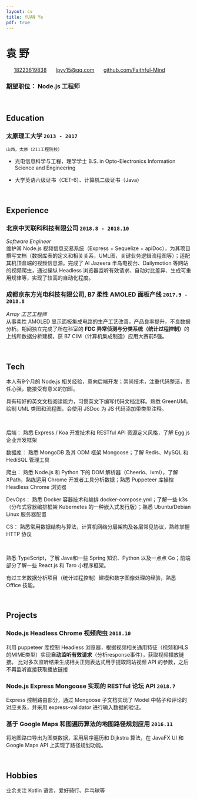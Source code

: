 ```yaml
---
layout: cv
title: YUAN Ye
pdf: true
---
```

# __袁__ 野

<div id="webaddress">
<i class="fi-mobile" style="margin-left:1em"></i>
<a href="tel:18223619838" style="margin-left:0.5em">18223619838</a>
<i class="fi-mail" style="margin-left:1em"></i>
<a href="mailto:lpyy15@qq.com" style="margin-left:0.5em">lpyy15@qq.com</a>
<i class="fi-home" style="margin-left:1em"></i>
<a href="https://github.com/Faithful-Mind" style="margin-left:0.5em">github.com/Faithful-Mind</a>
</div>

### __期望职位：__ Node.js 工程师

<br />


## Education

### __太原理工大学__ `2013 - 2017`
```
山西，太原（211工程院校）
```
- 光电信息科学与工程，理学学士
  B.S. in Opto-Electronics Information Science and Engineering

- 大学英语六级证书（CET-6）、计算机二级证书（Java）

<br />


## Experience

### __北京中天联科科技有限公司__ `2018.8 - 2018.10`
_Software Engineer_<br />
维护其 Node.js 视频信息交易系统（Express + Sequelize + apiDoc），为其项目撰写文档（数据库表的定义和相关关系，UML图，关键业务逻辑流程图等）；适配其机顶盒端的视频信息源。完成了 Al Jazeera 半岛电视台、Dailymotion 等网站的视频爬虫，通过操纵 Headless 浏览器监听有效请求、自动对比差异、生成可重用规律等，实现了较高的自动化程度。

### __成都京东方光电科技有限公司, B7 柔性 AMOLED 面板产线__ `2017.9 - 2018.8`
_Array 工艺工程师_<br />
从事柔性 AMOLED 显示面板集成电路的生产工艺改善，产品良率提升，不良数据分析。期间独立完成了所在科室的 <strong>FDC 异常侦测与分类系统（统计过程控制）</strong>的上线和数据分析建模，获 B7 CIM（计算机集成制造）应用大赛前5强。

<br />


## Tech

本人有9个月的 Node.js 相关经验，意向后端开发；崇尚技术，注重代码整洁，责任心强，能接受有意义的加班。

具有较好的英文文档阅读能力，习惯英文下编写代码文档注释。熟悉 GreenUML 绘制 UML 类图和流程图，会使用 JSDoc 为 JS 代码添加带类型注释。

<br />

后端： 熟悉 Express / Koa 开发技术和 RESTful API 资源定义风格，了解 Egg.js 企业开发框架

数据库： 熟悉 MongoDB 及其 ODM 框架 Mongoose；了解 Redis、MySQL 和 HediSQL 管理工具

爬虫： 熟悉 Node.js 和 Python 下的 DOM 解析器（Cheerio、lxml），了解 XPath，熟练运用 Chrome 开发者工具分析数据；熟悉 Puppeteer 库操控 Headless Chrome 浏览器

DevOps： 熟悉 Docker 容器技术和编排 docker-compose.yml；了解一些 k3s （分布式容器编排框架 Kubernetes 的一种嵌入式发行版）；熟悉 Ubuntu/Debian Linux 服务器配置

CS： 熟悉常用数据结构与算法，计算机网络分层架构及各层常见协议，熟练掌握 HTTP 协议

<br />

熟悉 TypeScript，了解 Java和一些 Spring 知识、Python 以及一点点 Go；前端部分了解一些 React.js 和 Taro 小程序框架。

有过工艺数据分析项目（统计过程控制）建模和数字图像处理的经验，熟悉 Office 技能。 <br />

<br />


## Projects

### __Node.js Headless Chrome 视频爬虫__ `2018.10`
利用 puppeteer 库控制 Headless 浏览器，根据视频相关通用特征（视频和HLS的MIME类型）实现<b>自动监听有效请求</b>（分析response事件），获取视频播放链接。
比对多次监听结果生成相关正则表达式用于提取网站视频 API 的参数，之后不再监听直接获取播放链接

### __Node.js Express Mongoose 实现的 RESTful 论坛 API__ `2018.7`
Express 控制路由部分，通过 Mongoose 子文档实现了 Model 中帖子和评论的对应关系，并采用 express-validator 进行输入数据的验证。

### __基于 Google Maps 和图遍历算法的地图路径规划应用__ `2016.11`
将地图路口导出为图类数据，采用层序遍历和 Dijkstra 算法，在 JavaFX UI 和 Google Maps API 上实现了路径规划功能。

<br />


## Hobbies
业余关注 Kotlin 语言，爱好骑行、乒乓球等


<!-- ### Footer

Last updated: Sept. 2019 -->
